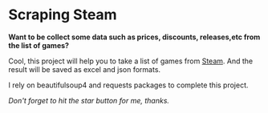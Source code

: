 # Scraping Steam

__Want to be collect some data such as prices, 
discounts, releases,etc from the list of games?__

Cool, this project will help you to take 
a list of games from [Steam](store.steampowered.com/).
And the result will be saved as excel and json formats.

I rely on beautifulsoup4 and requests packages to complete this project.

_Don't forget to hit the star button for me, thanks._